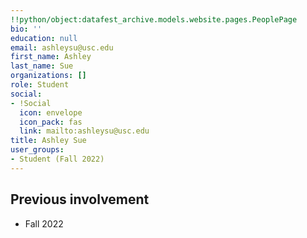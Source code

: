 ```yaml
---
!!python/object:datafest_archive.models.website.pages.PeoplePage
bio: ''
education: null
email: ashleysu@usc.edu
first_name: Ashley
last_name: Sue
organizations: []
role: Student
social:
- !Social
  icon: envelope
  icon_pack: fas
  link: mailto:ashleysu@usc.edu
title: Ashley Sue
user_groups:
- Student (Fall 2022)
---
```



## Previous involvement

* Fall 2022


